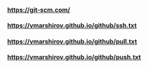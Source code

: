 
#### https://git-scm.com/
#### https://vmarshirov.github.io/github/ssh.txt
#### https://vmarshirov.github.io/github/pull.txt
#### https://vmarshirov.github.io/github/push.txt



